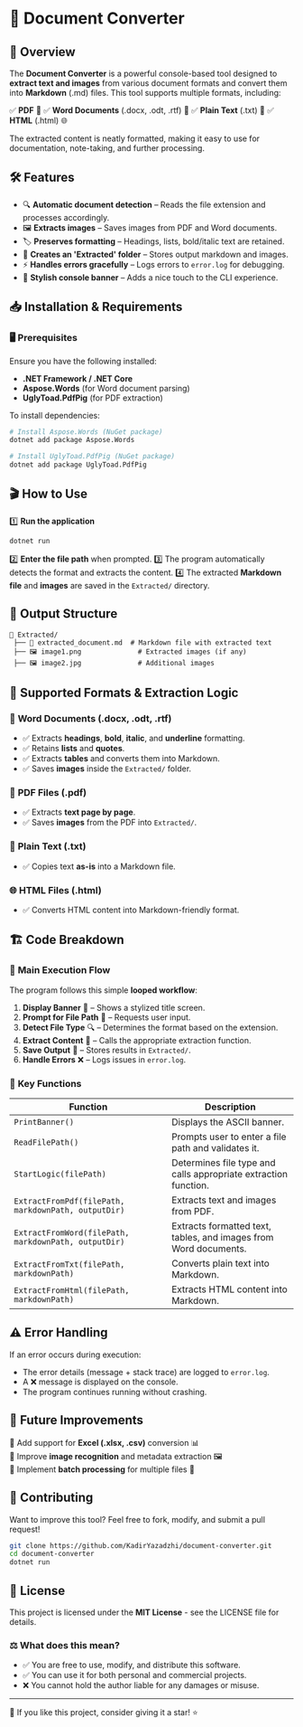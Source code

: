 # 📜 Document Converter

## 🚀 Overview
The **Document Converter** is a powerful console-based tool designed to **extract text and images** from various document formats and convert them into **Markdown** (.md) files. This tool supports multiple formats, including:

✅ **PDF** 📄
✅ **Word Documents** (.docx, .odt, .rtf) 📝
✅ **Plain Text** (.txt) 📃
✅ **HTML** (.html) 🌐

The extracted content is neatly formatted, making it easy to use for documentation, note-taking, and further processing.


## 🛠 Features
- 🔍 **Automatic document detection** – Reads the file extension and processes accordingly.
- 🖼 **Extracts images** – Saves images from PDF and Word documents.
- 🏷 **Preserves formatting** – Headings, lists, bold/italic text are retained.
- 📂 **Creates an 'Extracted' folder** – Stores output markdown and images.
- ⚡ **Handles errors gracefully** – Logs errors to `error.log` for debugging.
- 🎨 **Stylish console banner** – Adds a nice touch to the CLI experience.


## 📥 Installation & Requirements
### 🖥 Prerequisites
Ensure you have the following installed:
- **.NET Framework / .NET Core**
- **Aspose.Words** (for Word document parsing)
- **UglyToad.PdfPig** (for PDF extraction)

To install dependencies:
```sh
# Install Aspose.Words (NuGet package)
dotnet add package Aspose.Words

# Install UglyToad.PdfPig (NuGet package)
dotnet add package UglyToad.PdfPig
```

## 🎬 How to Use
1️⃣ **Run the application**
```sh
dotnet run
```

2️⃣ **Enter the file path** when prompted.
3️⃣ The program automatically detects the format and extracts the content.
4️⃣ The extracted **Markdown file** and **images** are saved in the `Extracted/` directory.


## 📂 Output Structure
```
📂 Extracted/
 ├── 📜 extracted_document.md  # Markdown file with extracted text
 ├── 🖼 image1.png              # Extracted images (if any)
 ├── 🖼 image2.jpg              # Additional images
```


## 🧩 Supported Formats & Extraction Logic
### 📝 **Word Documents (.docx, .odt, .rtf)**
- ✅ Extracts **headings**, **bold**, **italic**, and **underline** formatting.
- ✅ Retains **lists** and **quotes**.
- ✅ Extracts **tables** and converts them into Markdown.
- ✅ Saves **images** inside the `Extracted/` folder.

### 📄 **PDF Files (.pdf)**
- ✅ Extracts **text page by page**.
- ✅ Saves **images** from the PDF into `Extracted/`.

### 📃 **Plain Text (.txt)**
- ✅ Copies text **as-is** into a Markdown file.

### 🌐 **HTML Files (.html)**
- ✅ Converts HTML content into Markdown-friendly format.


## 🏗 Code Breakdown
### 🔄 **Main Execution Flow**
The program follows this simple **looped workflow**:
1. **Display Banner** 🎨 – Shows a stylized title screen.
2. **Prompt for File Path** 📂 – Requests user input.
3. **Detect File Type** 🔍 – Determines the format based on the extension.
4. **Extract Content** 📜 – Calls the appropriate extraction function.
5. **Save Output** 💾 – Stores results in `Extracted/`.
6. **Handle Errors** ❌ – Logs issues in `error.log`.

### 🔑 **Key Functions**
| Function | Description |
|----------|-------------|
| `PrintBanner()` | Displays the ASCII banner. |
| `ReadFilePath()` | Prompts user to enter a file path and validates it. |
| `StartLogic(filePath)` | Determines file type and calls appropriate extraction function. |
| `ExtractFromPdf(filePath, markdownPath, outputDir)` | Extracts text and images from PDF. |
| `ExtractFromWord(filePath, markdownPath, outputDir)` | Extracts formatted text, tables, and images from Word documents. |
| `ExtractFromTxt(filePath, markdownPath)` | Converts plain text into Markdown. |
| `ExtractFromHtml(filePath, markdownPath)` | Extracts HTML content into Markdown. |


## ⚠️ Error Handling
If an error occurs during execution:
- The error details (message + stack trace) are logged to `error.log`.
- A ❌ message is displayed on the console.
- The program continues running without crashing.


## 📌 Future Improvements
🔹 Add support for **Excel (.xlsx, .csv)** conversion 📊  
🔹 Improve **image recognition** and metadata extraction 🖼  
🔹 Implement **batch processing** for multiple files 📁  


## 🤝 Contributing
Want to improve this tool? Feel free to fork, modify, and submit a pull request!

```sh
git clone https://github.com/KadirYazadzhi/document-converter.git
cd document-converter
dotnet run
```


## 📜 License
This project is licensed under the **MIT License** - see the LICENSE file for details.

### ⚖️ What does this mean?
- ✅ You are free to use, modify, and distribute this software.
- ✅ You can use it for both personal and commercial projects.
- ❌ You cannot hold the author liable for any damages or misuse.
  
---

🌟 If you like this project, consider giving it a star! ⭐

